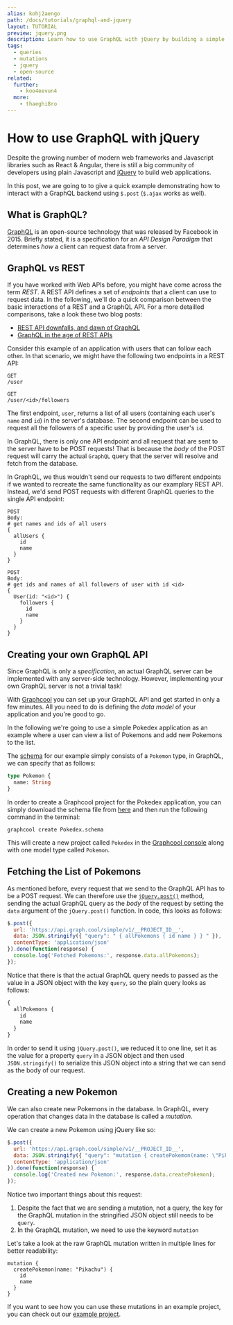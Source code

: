 ```yaml
---
alias: kohj2aengo
path: /docs/tutorials/graphql-and-jquery
layout: TUTORIAL
preview: jquery.png
description: Learn how to use GraphQL with jQuery by building a simple Pokedex example app
tags:
  - queries
  - mutations
  - jquery
  - open-source
related:
  further:
    - koo4eevun4
  more:
    - thaeghi8ro
---
```



# How to use GraphQL with jQuery

Despite the growing number of modern web frameworks and Javascript libraries such as React & Angular, there is still a big community of developers using plain Javascript and [jQuery](https://jquery.com/) to build web applications.

In this post, we are going to to give a quick example demonstrating how to interact with a GraphQL backend using `$.post` (`$.ajax` works as well).


## What is GraphQL?

[GraphQL](https://www.graphql.org) is an open-source technology that was released by Facebook in 2015. Briefly stated, it is a specification for an _API Design Paradigm_ that determines _how_ a client can request data from a server.

## GraphQL vs REST

If you have worked with Web APIs before, you might have come across the term _REST_. A REST API defines a set of _endpoints_ that a client can use to request data. In the following, we'll do a quick comparison between the basic interactions of a REST and a
 GraphQL API. For a more detailled comparisons, take a look these two blog posts:

- [REST API downfalls, and dawn of GraphQL](https://medium.com/@ottovw/rest-api-downfalls-and-dawn-of-graphql-dd00991a0eb8#.dmpuurhl0)
- [GraphQL in the age of REST APIs](https://medium.com/chute-engineering/graphql-in-the-age-of-rest-apis-b10f2bf09bba#.l32a7mb88)

Consider this example of an application with users that can follow each other. In that scenario, we might have the following two endpoints in a REST API:

```
GET
/user

GET
/user/<id>/followers
```

The first endpoint, `user`, returns a list of all users (containing each user's `name` and `id`) in the server's database. The second endpoint can be used to request all the followers of a specific user by providing the user's `id`.

In GraphQL, there is only one API endpoint and all request that are sent to the server have to be POST requests! That is because the _body_ of the POST request will carry the actual `GraphQL` query that the server will resolve and fetch from the database.

In GraphQL, we thus wouldn't send our requests to two different endpoints if we wanted to recreate the same functionality as our examplary REST API. Instead, we'd send POST requests with different GraphQL queries to the single API endpoint:

```
POST
Body:
# get names and ids of all users
{
  allUsers {
    id
    name
  }
}

POST
Body:
# get ids and names of all followers of user with id <id>
{
  User(id: "<id>") {
    followers {
      id
      name
    }
  }
}
```

## Creating your own GraphQL API

Since GraphQL is only a _specification_, an actual GraphQL server can be implemented with any server-side technology. However, implementing your own GraphQL server is not a trivial task!

With [Graphcool](https://graph.cool) you can set up your GraphQL API and get started in only a few minutes. All you need to do is defining the _data model_ of your application and you're good to go.

In the following we're going to use a simple Pokedex application as an example where a user can view a list of Pokemons and add new Pokemons to the list.

The [schema](!alias-ahwoh2fohj/) for our example simply consists of a `Pokemon` type, in GraphQL, we can specify that as follows:

```graphql
type Pokemon {
  name: String
}
```

In order to create a Graphcool project for the Pokedex application, you can simply download the schema file from [here](https://github.com/graphcool-examples/pokedex-jquery/blob/master/Pokedex.schema) and then run the following command in the terminal:

```
graphcool create Pokedex.schema
```

This will create a new project called `Pokedex` in the [Graphcool console](https://console.graph.cool) along with one model type called `Pokemon`.


## Fetching the List of Pokemons

As mentioned before, every request that we send to the GraphQL API has to be a POST request. We can therefore use the [`jQuery.post()`](https://api.jquery.com/jquery.post/) method, sending the actual GraphQL query as the _body_ of the request by setting the `data` argument of the `jQuery.post()` function. In code, this looks as follows:

```js
$.post({
  url: 'https://api.graph.cool/simple/v1/__PROJECT_ID__',
  data: JSON.stringify({ "query": " { allPokemons { id name } } " }),
  contentType: 'application/json'
}).done(function(response) {
  console.log('Fetched Pokemons:', response.data.allPokemons);
});
```

Notice that there is that the actual GraphQL query needs to passed as the value in a JSON object with the key `query`, so the plain query looks as follows:

```graphql
{
  allPokemons {
    id
    name
  }
}
```

In order to send it using `jQuery.post()`, we reduced it to one line, set it as the value for a property `query` in a JSON object and then used `JSON.stringify()` to serialize this JSON object into a string that we can send as the body of our request.


## Creating a new Pokemon

We can also create new Pokemons in the database. In GraphQL, every operation that changes data in the database is called a _mutation_.

We can create a new Pokemon using jQuery like so:

```js
$.post({
  url: 'https://api.graph.cool/simple/v1/__PROJECT_ID__',
  data: JSON.stringify({ "query": "mutation { createPokemon(name: \"Pikachu\") { id name } } " }),
  contentType: 'application/json'
}).done(function(response) {
  console.log('Created new Pokemon:', response.data.createPokemon);
});
```

Notice two important things about this request:

1. Despite the fact that we are sending a mutation, not a query, the key for the GraphQL mutation in the stringified JSON object still needs to be `query`.
2. In the GraphQL mutation, we need to use the keyword `mutation`

Let's take a look at the raw GraphQL mutation written in multiple lines for better readability:

```graphl
mutation {
  createPokemon(name: "Pikachu") {
    id
    name
  }
}
```

If you want to see how you can use these mutations in an example project, you can check out our [example project](https://github.com/graphcool-examples/pokedex-jquery).